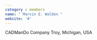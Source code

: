 ```yaml
---
category : members
name: " Marvin E. Walden " 
website: '#'
---
```

CADManDo Company
Troy, Michigan, USA

